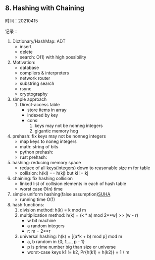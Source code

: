 ## 8. Hashing with Chaining

时间：20210415

记录：

1. Dictionary/HashMap: ADT
    - insert
    - delete
    - search: O(1) with high possibility
2. Motivation:
    - database
    - compilers & interpreters
    - network router
    - substring search
    - rsync
    - cryptography
3. simple approach
    1. Direct-access table
        - store items in array
        - indexed by key
        - cons:
            1. keys may not be nonneg integers
            2. gigantic memory hog
3. prehash: fix keys may not be nonneg integers
    - map keys to noneg integers
    - math: string of bits
    - python prehash:
    - rust prehash:
4. hashing: reducing memory space
    - reduce of all keys(integers) down to reasonable size m for table
    - collision: h(ki) == h(kj) but ki != kj
5. chaining: fix hashing collision
    - linked list of collision elements in each of hash table
    - worst case Θ(n) time
6. simple uniform hashing(false assumption)[SUHA](https://en.wikipedia.org/wiki/SUHA_(computer_science))
    - running time O(1)
7. hash functions:
    1. division method: h(k) = k mod m
    2. multiplication method: h(k) = (k * a) mod 2**w] >> (w - r)
        - w bit machine
        - a random integers
        - r: m = 2**r
    3. universal hashing: h(k) = [(a*k + b) mod p] mod m
        - a, b random in {0, 1,..., p - 1}
        - p is prime number big than size or universe
        - worst-case keys k1 != k2, Pr{h(k1) = h(k2)} = 1 / m
    